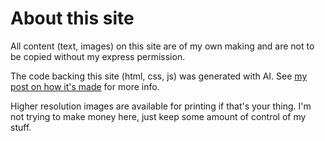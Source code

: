 # About this site

All content (text, images) on this site are of my own making and are
not to be copied without my express permission.

The code backing this site (html, css, js) was generated with AI. See
[my post on how it's made](/updates/making-this-site-with-claude-code)
for more info.

Higher resolution images are available for printing if that's your
thing. I'm not trying to make money here, just keep some amount of
control of my stuff.


